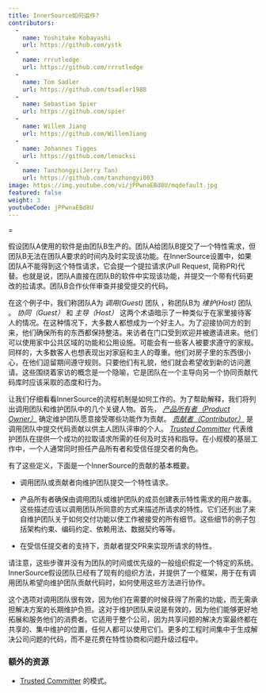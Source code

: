 ```yaml
---
title: InnerSource如何运作?
contributors:
  - 
    name: Yoshitake Kobayashi
    url: https://github.com/ystk
  - 
    name: rrrutledge
    url: https://github.com/rrrutledge
  - 
    name: Tom Sadler
    url: https://github.com/tsadler1988
  - 
    name: Sebastian Spier
    url: https://github.com/spier
  - 
    name: Willem Jiang
    url: https://github.com/WillemJiang
  - 
    name: Johannes Tigges
    url: https://github.com/lenucksi
  - 
    name: Tanzhongyi(Jerry Tan)
    url: https://github.com/tanzhongyi003
image: https://img.youtube.com/vi/jPPwnaEBd8U/mqdefault.jpg
featured: false
weight: 3
youtubeCode: jPPwnaEBd8U
---
```


<div class="paragraph">
<p>=</p>
</div>
<div class="paragraph">
<p>假设团队A使用的软件是由团队B生产的。团队A给团队B提交了一个特性需求，但团队B无法在团队A要求的时间内及时实现该功能。在InnerSource设置中，如果团队A不能得到这个特性请求，它会提一个提拉请求(Pull Request, 简称PR)代替。也就是说，团队A直接在团队B的软件中实现该功能，并提交一个带有代码更改的拉请求。团队B合作伙伴审查并接受提交的代码。</p>
</div>
<div class="paragraph">
<p>在这个例子中，我们称团队A为 <em>调用(Guest)</em> 团队 ，称团队B为 <em>维护(Host)</em> 团队 。 <em>协同（Guest）</em> 和 <em>主导（Host）</em> 这两个术语暗示了一种类似于在家里接待客人的情况。在这种情况下，大多数人都想成为一个好主人。为了迎接协同方的到来，他们确保所有的东西都保持整洁。来访者在门口受到欢迎并被邀请进来。他们可以使用家中公共区域的功能和公用设施。可能会有一些客人被要求遵守的家规。同样的，大多数客人也想表现出对家庭和主人的尊重。他们对房子里的东西很小心，在他们逗留期间遵守规则。只要他们有礼貌，他们就会希望收到新的访问邀请。这些围绕着家访的概念是一个隐喻，它是团队在一个主导向另一个协同贡献代码库时应该采取的态度和行为。</p>
</div>
<div class="paragraph">
<p>让我们仔细看看InnerSource的流程机制是如何工作的。为了帮助解释，我们将列出调用团队和维护团队中的几个关键人物。首先， <a href="https://innersourcecommons.org/zh/learn/learning-path/product-owner"><em>产品所有者（Product Owner）</em></a>  确定维护团队愿意接受哪些功能作为贡献。 <a href="https://innersourcecommons.org/zh/learn/learning-path/contributor"><em>贡献者（Contributor）</em></a> 是调用团队中提交代码贡献以供主人团队评审的个人。 <a href="https://innersourcecommons.org/zh/learn/learning-path/trusted-committer"><em>Trusted Committer</em></a> 代表维护团队在提供一个成功的拉取请求所需的任何及时支持和指导。在小规模的基层工作中，一个人通常同时担任产品所有者和受信任提交者的角色。</p>
</div>
<div class="paragraph">
<p>有了这些定义，下面是一个InnerSource的贡献的基本概要。</p>
</div>
<div class="ulist">
<ul>
<li>
<p>调用团队或贡献者向维护团队提交一个特性请求。</p>
</li>
<li>
<p>产品所有者确保由调用团队或维护团队的成员创建表示特性需求的用户故事。这些描述应该以调用团队所同意的方式来描述所请求的特性。它们还列出了来自维护团队关于如何交付功能以使工作被接受的所有细节。这些细节的例子包括架构约束、编码约定、依赖用法、数据契约等等。</p>
</li>
<li>
<p>在受信任提交者的支持下，贡献者提交PR来实现所请求的特性。</p>
</li>
</ul>
</div>
<div class="paragraph">
<p>请注意，这些步骤并没有为团队的时间或优先级的一般组织假定一个特定的系统。InnerSource假设团队已经有了现有的组织方法，并提供了一个框架，用于在有调用团队希望向维护团队贡献代码时，如何使用这些方法进行协作。</p>
</div>
<div class="paragraph">
<p>这个选项对调用团队很有效，因为他们在需要的时候获得了所需的功能，而无需承担解决方案的长期维护负担。这对于维护团队来说是有效的，因为他们能够更好地拓展和服务他们的消费者。它适用于整个公司，因为共享问题的解决方案最终都在共享的、集中维护的位置，任何人都可以使用它们。更多的工程时间集中于生成解决公司问题的代码，而不是花费在特性协商和问题升级过程中。</p>
</div>
<div class="sect2">
<h3 id="_额外的资源">额外的资源</h3>
<div class="ulist">
<ul>
<li>
<p><a href="https://patterns.innersourcecommons.org/p/trusted-committer">Trusted Committer</a> 的模式。</p>
</li>
</ul>
</div>
</div>
<!--- This file autogenerated from https://github.com/InnerSourceCommons/InnerSourceLearningPath/blob/main/scripts -->
